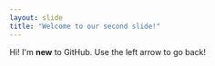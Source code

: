 ```yaml
---
layout: slide
title: "Welcome to our second slide!"
---
```

Hi! I'm **new** to GitHub.
Use the left arrow to go back!
